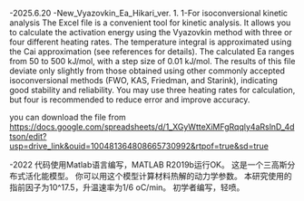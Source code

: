 -2025.6.20
-New_Vyazovkin_Ea_Hikari_ver. 1. 1-For isoconversional kinetic analysis
The Excel file is a convenient tool for kinetic analysis.
It allows you to calculate the activation energy using the Vyazovkin method with three or four different heating rates. The temperature integral is approximated using the Cai approximation (see references for details).
The calculated Ea ranges from 50 to 500 kJ/mol, with a step size of 0.01 kJ/mol. 
The results of this file deviate only slightly from those obtained using other commonly accepted isoconversional methods (FWO, KAS, Friedman, and Starink), indicating good stability and reliability. You may use three heating rates for calculation, but four is recommended to reduce error and improve accuracy.

you can download the file from https://docs.google.com/spreadsheets/d/1_XGyWtteXiMFgRqqly4aRslnD_4dtson/edit?usp=drive_link&ouid=100481364808665730992&rtpof=true&sd=true



-2022
代码使用Matlab语言编写，MATLAB R2019b运行OK。
这是一个三高斯分布式活化能模型。
你可以用这个模型计算材料热解的动力学参数。
本研究使用的指前因子为10^17.5，升温速率为1/6 oC/min。
初学者编写，轻喷。
